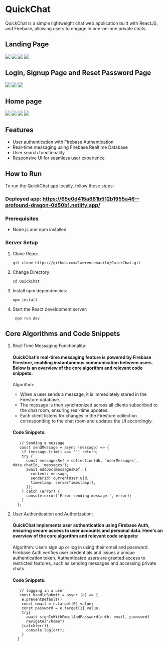# QuickChat

QuickChat is a simple lightweight chat web application built with ReactJS, and Firebase, allowing users to engage in one-on-one private chats.
## Landing Page
![](https://github.com/lawrencemasilo/QuickChat/blob/main/src/images/Screenshot%20L1.png)
![](https://github.com/lawrencemasilo/QuickChat/blob/main/src/images/Screenshot%20L2.png)
![](https://github.com/lawrencemasilo/QuickChat/blob/main/src/images/Screenshot%20L3.png)
![](https://github.com/lawrencemasilo/QuickChat/blob/main/src/images/Screenshot%20L4.png)
## Login, Signup Page and Reset Password Page
![](https://github.com/lawrencemasilo/QuickChat/blob/main/src/images/Screenshot(80).png)
![](https://github.com/lawrencemasilo/QuickChat/blob/main/src/images/Screenshot(82).png)
![](https://github.com/lawrencemasilo/QuickChat/blob/main/src/images/Screenshot(81).png)
## Home page
![](https://github.com/lawrencemasilo/QuickChat/blob/main/src/images/Screenshot%20(75).png)
![](https://github.com/lawrencemasilo/QuickChat/blob/main/src/images/Screenshot%20(76).png)
![](https://github.com/lawrencemasilo/QuickChat/blob/main/src/images/Screenshot%20(77).png)
![](https://github.com/lawrencemasilo/QuickChat/blob/main/src/images/Screenshot%20(80).png)
## Features

- User authentication with Firebase Authentication
- Real-time messaging using Firebase Realtime Database
- User search functionality
- Responsive UI for seamless user experience

## How to Run

To run the QuickChat app locally, follow these steps:

### Deployed app: https://65e0d415a881b512b1955a46--profound-dragon-0d50b1.netlify.app/ 

### Prerequisites

- Node.js and npm installed

### Server Setup

1. Clone Repo:
   ```
   git clone https://github.com/lawrencemasilo/QuickChat.git
   ```

3. Change Directory:
   ```
   cd QuickChat
   ```
   
4. Install npm dependencies:
   ```
   npm install
   ```
  
5. Start the React development server:
   ```
    npm run dev
   ```

## Core Algorithms and Code Snippets

1. Real-Time Messaging Functionality:
   #### QuickChat's real-time messaging feature is powered by Firebase Firestore, enabling instantaneous communication between users. Below is an overview of the core algorithm and relevant code snippets:
      Algorithm:
      - When a user sends a message, it is immediately stored in the Firestore database.
      - The message is then synchronized across all clients subscribed to the chat room, ensuring real-time updates.
      - Each client listens for changes in the Firestore collection corresponding to the chat room and updates the UI accordingly.
   #### Code Snippets:
      ```
         // Sending a message
         const sendMessage = async (message) => {
          if (message.trim() === '') return;
          try {
            const messagesRef = collection(db, 'userMessages', data.chatId, 'messages');
            await addDoc(messagesRef, {
              content: message,
              senderId: currentUser.uid,
              timestamp: serverTimestamp(),
            });
          } catch (error) {
            console.error('Error sending message:', error);
          }
        };
      ```

2. User Authentication and Authorization:
   #### QuickChat implements user authentication using Firebase Auth, ensuring secure access to user accounts and personal data. Here's an overview of the core algorithm and relevant code snippets:
      Algorithm:
         Users sign up or log in using their email and password.
         Firebase Auth verifies user credentials and issues a unique authentication token.
         Authenticated users are granted access to restricted features, such as sending messages and accessing private chats.
   #### Code Snippets:
   ```
      // logging in a user
      const handleSubmit = async (e) => {
       e.preventDefault()
       const email = e.target[0].value;
       const password = e.target[1].value;
       try{
         await signInWithEmailAndPassword(auth, email, password)
         navigate("/home")
       }catch(err){
         console.log(err);
       }
     }
   ```
